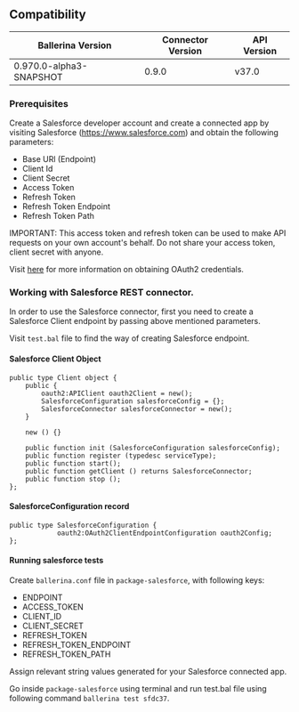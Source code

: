 ## Compatibility

| Ballerina Version         | Connector Version         | API Version |
| ------------------------- | ------------------------- | ------------|
|  0.970.0-alpha3-SNAPSHOT  |           0.9.0           |   v37.0     |

### Prerequisites
Create a Salesforce developer account and create a connected app by visiting Salesforce (https://www.salesforce.com) and obtain the following parameters:
* Base URl (Endpoint)
* Client Id
* Client Secret
* Access Token
* Refresh Token
* Refresh Token Endpoint
* Refresh Token Path

IMPORTANT: This access token and refresh token can be used to make API requests on your own account's behalf. Do not share your access token, client secret with anyone.

Visit [here](https://help.salesforce.com/articleView?id=remoteaccess_authenticate_overview.htm) for more information on obtaining OAuth2 credentials.

### Working with Salesforce REST connector.

In order to use the Salesforce connector, first you need to create a Salesforce Client endpoint by passing above mentioned parameters.

Visit `test.bal` file to find the way of creating Salesforce endpoint.

#### Salesforce Client Object
```ballerina
public type Client object {
    public {
        oauth2:APIClient oauth2Client = new();
        SalesforceConfiguration salesforceConfig = {};
        SalesforceConnector salesforceConnector = new();
    }

    new () {}

    public function init (SalesforceConfiguration salesforceConfig);
    public function register (typedesc serviceType);
    public function start();
    public function getClient () returns SalesforceConnector;
    public function stop ();
};

```

#### SalesforceConfiguration record
```ballerina
public type SalesforceConfiguration {
            oauth2:OAuth2ClientEndpointConfiguration oauth2Config;
};

```
#### Running salesforce tests
Create `ballerina.conf` file in `package-salesforce`, with following keys:
* ENDPOINT
* ACCESS_TOKEN
* CLIENT_ID
* CLIENT_SECRET
* REFRESH_TOKEN
* REFRESH_TOKEN_ENDPOINT
* REFRESH_TOKEN_PATH

Assign relevant string values generated for your Salesforce connected app. 

Go inside `package-salesforce` using terminal and run test.bal file using following command `ballerina test sfdc37`.
